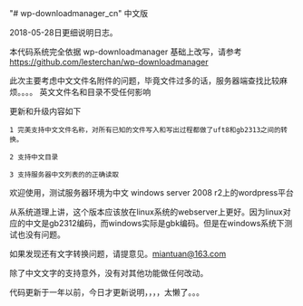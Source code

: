 "# wp-downloadmanager_cn" 中文版

2018-05-28日更细说明日志。

本代码系统完全依据 wp-downloadmanager 基础上改写，请参考 https://github.com/lesterchan/wp-downloadmanager

此次主要考虑中文文件名附件的问题，毕竟文件过多的话，服务器端查找比较麻烦。。。。
英文文件名和目录不受任何影响

更新和升级内容如下

    1 完美支持中文文件名称，对所有已知的文件写入和写出过程都做了uft8和gb2313之间的转换。

    2 支持中文目录

    3 支持服务器中文列表的的正确读取
 
 
欢迎使用，测试服务器环境为中文 windows server 2008 r2上的wordpress平台

从系统道理上讲，这个版本应该放在linux系统的webserver上更好。因为linux对应的中文是gb2312编码，而windows实际是gbk编码。但是在windows系统下测试也没有问题。

如果发现还有文字转换问题，请提意见。miantuan@163.com

除了中文文字的支持意外，没有对其他功能做任何改动。

代码更新于一年以前，今日才更新说明，，，，太懒了。。。

